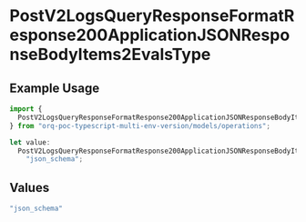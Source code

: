 # PostV2LogsQueryResponseFormatResponse200ApplicationJSONResponseBodyItems2EvalsType

## Example Usage

```typescript
import {
  PostV2LogsQueryResponseFormatResponse200ApplicationJSONResponseBodyItems2EvalsType,
} from "orq-poc-typescript-multi-env-version/models/operations";

let value:
  PostV2LogsQueryResponseFormatResponse200ApplicationJSONResponseBodyItems2EvalsType =
    "json_schema";
```

## Values

```typescript
"json_schema"
```